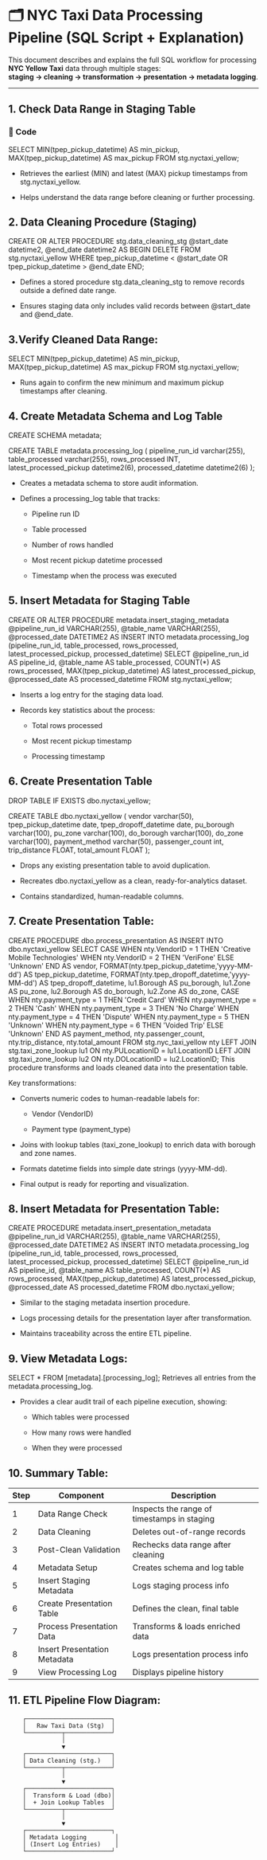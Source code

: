 # 🗂 NYC Taxi Data Processing Pipeline (SQL Script + Explanation)

This document describes and explains the full SQL workflow for processing **NYC Yellow Taxi** data through multiple stages:  
**staging → cleaning → transformation → presentation → metadata logging**.

---

## 1. Check Data Range in Staging Table

### 🧾 Code

SELECT
MIN(tpep_pickup_datetime) AS min_pickup,
MAX(tpep_pickup_datetime) AS max_pickup
FROM stg.nyctaxi_yellow;

- Retrieves the earliest (MIN) and latest (MAX) pickup timestamps from stg.nyctaxi_yellow.

- Helps understand the data range before cleaning or further processing.

## 2. Data Cleaning Procedure (Staging)
CREATE OR ALTER PROCEDURE stg.data_cleaning_stg
@start_date datetime2,
@end_date datetime2 
AS
BEGIN
DELETE FROM stg.nyctaxi_yellow
WHERE tpep_pickup_datetime < @start_date
OR tpep_pickup_datetime > @end_date
END;

- Defines a stored procedure stg.data_cleaning_stg to remove records outside a defined date range.

- Ensures staging data only includes valid records between @start_date and @end_date.

## 3.Verify Cleaned Data Range:

SELECT
MIN(tpep_pickup_datetime) AS min_pickup,
MAX(tpep_pickup_datetime) AS max_pickup
FROM stg.nyctaxi_yellow;

- Runs again to confirm the new minimum and maximum pickup timestamps after cleaning.

## 4. Create Metadata Schema and Log Table
CREATE SCHEMA metadata;

CREATE TABLE metadata.processing_log
(
    pipeline_run_id varchar(255),
    table_processed varchar(255),
    rows_processed INT,
    latest_processed_pickup datetime2(6),
    processed_datetime datetime2(6)
);

- Creates a metadata schema to store audit information.

- Defines a processing_log table that tracks:

	- Pipeline run ID

	- Table processed

	- Number of rows handled

	- Most recent pickup datetime processed

	- Timestamp when the process was executed

## 5. Insert Metadata for Staging Table
CREATE OR ALTER PROCEDURE metadata.insert_staging_metadata
    @pipeline_run_id VARCHAR(255),
    @table_name VARCHAR(255),
    @processed_date DATETIME2
AS
INSERT INTO metadata.processing_log (pipeline_run_id, table_processed, rows_processed, latest_processed_pickup, processed_datetime)
SELECT
    @pipeline_run_id AS pipeline_id,
    @table_name AS table_processed,
    COUNT(*) AS rows_processed,
    MAX(tpep_pickup_datetime) AS latest_processed_pickup,
    @processed_date AS processed_datetime
FROM stg.nyctaxi_yellow;

- Inserts a log entry for the staging data load.

- Records key statistics about the process:

	- Total rows processed

	- Most recent pickup timestamp

	- Processing timestamp

## 6. Create Presentation Table

DROP TABLE IF EXISTS dbo.nyctaxi_yellow;

CREATE TABLE dbo.nyctaxi_yellow
(
  vendor varchar(50),
  tpep_pickup_datetime date,
  tpep_dropoff_datetime date,
  pu_borough varchar(100),
  pu_zone varchar(100),
  do_borough varchar(100),
  do_zone varchar(100),
  payment_method varchar(50),
  passenger_count int,
  trip_distance FLOAT,
  total_amount FLOAT
);
- Drops any existing presentation table to avoid duplication.

- Recreates dbo.nyctaxi_yellow as a clean, ready-for-analytics dataset.

- Contains standardized, human-readable columns.


## 7. Create Presentation Table:
CREATE PROCEDURE dbo.process_presentation
AS
INSERT INTO dbo.nyctaxi_yellow
SELECT
    CASE
        WHEN nty.VendorID = 1 THEN 'Creative Mobile Technologies'
        WHEN nty.VendorID = 2 THEN 'VeriFone'
        ELSE 'Unknown'
    END AS vendor,
    FORMAT(nty.tpep_pickup_datetime,'yyyy-MM-dd') AS tpep_pickup_datetime,
    FORMAT(nty.tpep_dropoff_datetime,'yyyy-MM-dd') AS tpep_dropoff_datetime,
    lu1.Borough AS pu_borough,
    lu1.Zone AS pu_zone,
    lu2.Borough AS do_borough,
    lu2.Zone AS do_zone,
    CASE
        WHEN nty.payment_type = 1 THEN 'Credit Card'
        WHEN nty.payment_type = 2 THEN 'Cash'
        WHEN nty.payment_type = 3 THEN 'No Charge'
        WHEN nty.payment_type = 4 THEN 'Dispute'
        WHEN nty.payment_type = 5 THEN 'Unknown'
        WHEN nty.payment_type = 6 THEN 'Voided Trip'
        ELSE 'Unknown'
    END AS payment_method,
    nty.passenger_count,
    nty.trip_distance,
    nty.total_amount
FROM stg.nyc_taxi_yellow nty
LEFT JOIN stg.taxi_zone_lookup lu1 ON nty.PULocationID = lu1.LocationID
LEFT JOIN stg.taxi_zone_lookup lu2 ON nty.DOLocationID = lu2.LocationID;
This procedure transforms and loads cleaned data into the presentation table.

Key transformations:

- Converts numeric codes to human-readable labels for:

	- Vendor (VendorID)

	- Payment type (payment_type)

- Joins with lookup tables (taxi_zone_lookup) to enrich data with borough and zone names.

- Formats datetime fields into simple date strings (yyyy-MM-dd).

- Final output is ready for reporting and visualization.

## 8. Insert Metadata for Presentation Table:

CREATE PROCEDURE metadata.insert_presentation_metadata
    @pipeline_run_id VARCHAR(255),
    @table_name VARCHAR(255),
    @processed_date DATETIME2
AS
INSERT INTO metadata.processing_log (pipeline_run_id, table_processed, rows_processed, latest_processed_pickup, processed_datetime)
SELECT
    @pipeline_run_id AS pipeline_id,
    @table_name AS table_processed,
    COUNT(*) AS rows_processed,
    MAX(tpep_pickup_datetime) AS latest_processed_pickup,
    @processed_date AS processed_datetime
FROM dbo.nyctaxi_yellow;


- Similar to the staging metadata insertion procedure.

- Logs processing details for the presentation layer after transformation.

- Maintains traceability across the entire ETL pipeline.

## 9. View Metadata Logs:

SELECT * FROM [metadata].[processing_log];
Retrieves all entries from the metadata.processing_log.

- Provides a clear audit trail of each pipeline execution, showing:

	- Which tables were processed

	- How many rows were handled

	- When they were processed
## 10. Summary Table:

| Step | Component                    | Description                                 |
| ---- | ---------------------------- | ------------------------------------------- |
| 1    | Data Range Check             | Inspects the range of timestamps in staging |
| 2    | Data Cleaning                | Deletes out-of-range records                |
| 3    | Post-Clean Validation        | Rechecks data range after cleaning          |
| 4    | Metadata Setup               | Creates schema and log table                |
| 5    | Insert Staging Metadata      | Logs staging process info                   |
| 6    | Create Presentation Table    | Defines the clean, final table              |
| 7    | Process Presentation Data    | Transforms & loads enriched data            |
| 8    | Insert Presentation Metadata | Logs presentation process info              |
| 9    | View Processing Log          | Displays pipeline history                   |


## 11. ETL Pipeline Flow Diagram:

        ┌────────────────────────┐
        │   Raw Taxi Data (Stg)  │
        └──────────┬─────────────┘
                   │
                   ▼
        ┌────────────────────────┐
        │ Data Cleaning (stg.)   │
        └──────────┬─────────────┘
                   │
                   ▼
        ┌────────────────────────┐
        │  Transform & Load (dbo)│
        │  + Join Lookup Tables  │
        └──────────┬─────────────┘
                   │
                   ▼
        ┌────────────────────────┐
        │ Metadata Logging        │
        │ (Insert Log Entries)    │
        └────────────────────────┘
